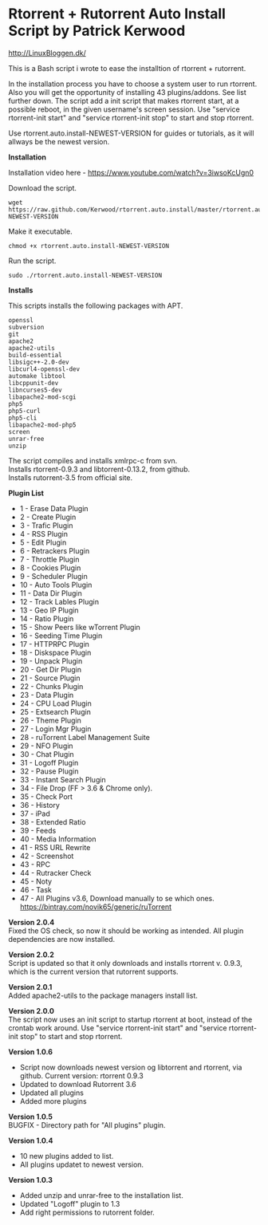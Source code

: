 # Rtorrent + Rutorrent Auto Install Script by Patrick Kerwood

http://LinuxBloggen.dk/

This is a Bash script i wrote to ease the installtion of rtorrent + rutorrent.

In the installation process you have to choose a system user to run rtorrent.
Also you will get the opportunity of installing 43 plugins/addons. See list further down.
The script add a init script that makes rtorrent start, at a possible reboot, in the 
given username's screen session. Use "service rtorrent-init start" and 
"service rtorrent-init stop" to start and stop rtorrent.

Use rtorrent.auto.install-NEWEST-VERSION for guides or tutorials, as it will allways be the newest version.

**Installation** 
 
Installation video here - https://www.youtube.com/watch?v=3iwsoKcUgn0 

Download the script. 

	wget https://raw.github.com/Kerwood/rtorrent.auto.install/master/rtorrent.auto.install-NEWEST-VERSION

Make it executable. 

	chmod +x rtorrent.auto.install-NEWEST-VERSION

Run the script. 

	sudo ./rtorrent.auto.install-NEWEST-VERSION


**Installs**

This scripts installs the following packages with APT.

	openssl 
	subversion
	git
	apache2
	apache2-utils 
	build-essential 
	libsigc++-2.0-dev 
	libcurl4-openssl-dev 
	automake libtool 
	libcppunit-dev 
	libncurses5-dev 
	libapache2-mod-scgi 
	php5 
	php5-curl 
	php5-cli 
	libapache2-mod-php5 
	screen
	unrar-free
	unzip

The script compiles and installs xmlrpc-c from svn.  
Installs rtorrent-0.9.3 and libtorrent-0.13.2, from github.  
Installs rutorrent-3.5 from official site.

**Plugin List**

- 1 - Erase Data Plugin
- 2 - Create Plugin
- 3 - Trafic Plugin	
- 4 - RSS Plugin
- 5 - Edit Plugin
- 6 - Retrackers Plugin
- 7 - Throttle Plugin
- 8 - Cookies Plugin
- 9 - Scheduler Plugin
- 10 - Auto Tools Plugin
- 11 - Data Dir Plugin
- 12 - Track Lables Plugin 
- 13 - Geo IP Plugin
- 14 - Ratio Plugin 
- 15 - Show Peers like wTorrent Plugin
- 16 - Seeding Time Plugin 
- 17 - HTTPRPC Plugin
- 18 - Diskspace Plugin
- 19 - Unpack Plugin
- 20 - Get Dir Plugin
- 21 - Source Plugin
- 22 - Chunks Plugin
- 23 - Data Plugin
- 24 - CPU Load Plugin
- 25 - Extsearch Plugin
- 26 - Theme Plugin
- 27 - Login Mgr Plugin
- 28 - ruTorrent Label Management Suite 
- 29 - NFO Plugin
- 30 - Chat Plugin
- 31 - Logoff Plugin
- 32 - Pause Plugin
- 33 - Instant Search Plugin
- 34 - File Drop (FF > 3.6 & Chrome only).
- 35 - Check Port
- 36 - History
- 37 - iPad
- 38 - Extended Ratio
- 39 - Feeds
- 40 - Media Information
- 41 - RSS URL Rewrite
- 42 - Screenshot
- 43 - RPC
- 44 - Rutracker Check
- 45 - Noty 
- 46 - Task 
- 47 - All Plugins v3.6, Download manually to se which ones. https://bintray.com/novik65/generic/ruTorrent

**Version 2.0.4**  
Fixed the OS check, so now it should be working as intended. 
All plugin dependencies are now installed.

**Version 2.0.2**  
Script is updated so that it only downloads and installs 
rtorrent v. 0.9.3, which is the current version that rutorrent supports.

**Version 2.0.1**  
Added apache2-utils to the package managers install list.

**Version 2.0.0**  
The script now uses an init script to startup rtorrent at boot, instead of the crontab work around.
Use "service rtorrent-init start" and "service rtorrent-init stop" to start and stop rtorrent.


**Version 1.0.6**

- Script now downloads newest version og libtorrent and rtorrent, via github. Current version: rtorrent 0.9.3
- Updated to download Rutorrent 3.6
- Updated all plugins
- Added more plugins

**Version 1.0.5**  
BUGFIX - Directory path for "All plugins" plugin.

**Version 1.0.4**

- 10 new plugins added to list.
- All plugins updatet to newest version.


**Version 1.0.3**

- Added unzip and unrar-free to the installation list.
- Updated "Logoff" plugin to 1.3
- Add right permissions to rutorrent folder.

